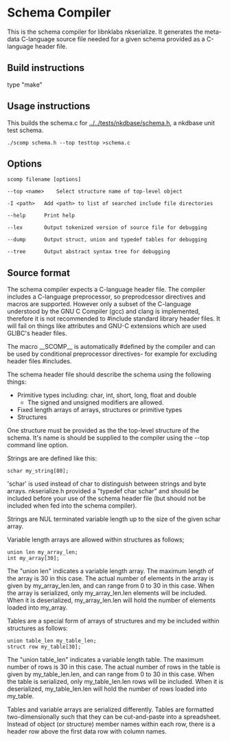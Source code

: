 # Schema Compiler

This is the schema compiler for libnklabs nkserialize.  It generates the
meta-data C-language source file needed for a given schema provided as a
C-language header file.

## Build instructions

type "make"

## Usage instructions

This builds the schema.c for
[../../tests/nkdbase/schema.h](../../tests/nkdbase/schema.h), a nkdbase unit
test schema.

	./scomp schema.h --top testtop >schema.c

## Options

	scomp filename [options]

	--top <name>	Select structure name of top-level object

	-I <path>	Add <path> to list of searched include file directories

	--help		Print help

	--lex		Output tokenized version of source file for debugging

	--dump		Output struct, union and typedef tables for debugging

	--tree		Output abstract syntax tree for debugging

## Source format

The schema compiler expects a C-language header file.  The compiler includes
a C-language preprocessor, so preprodcessor directives and macros are
supported.  However only a subset of the C-language understood by the GNU C
Compiler (gcc) and clang is implemented, therefore it is not recommended to #include
standard library header files.  It will fail on things like
attributes and GNU-C extensions which are used GLIBC's header files.

The macro \_\_SCOMP\_\_ is automatically #defined by the compiler and can be
used by conditional preprocessor directives- for example for excluding
header files #includes.

The schema header file should describe the schema using the following
things:

* Primitive types including: char, int, short, long, float and double
  * The signed and unsigned modifiers are allowed.
* Fixed length arrays of arrays, structures or primitive types
* Structures

One structure must be provided as the the top-level structure of the schema. 
It's name is should be supplied to the compiler using the --top command line
option.

Strings are are defined like this:

	schar my_string[80];

'schar' is used instead of char to distinguish between strings and byte
arrays.  nkserialize.h provided a "typedef char schar" and should be
included before your use of the schema header file (but should not be
included when fed into the schema compiler).

Strings are NUL terminated variable length up to the size of the given schar
array.

Variable length arrays are allowed within structures as follows;

	union len my_array_len;
	int my_array[30];

The "union len" indicates a variable length array.  The maximum length of
the array is 30 in this case.  The actual number of elements in the array is
given by my_array_len.len, and can range from 0 to 30 in this case.  When
the array is serialized, only my_array_len.len elements will be included. 
When it is deserialized, my_array_len.len will hold the number of elements
loaded into my_array.

Tables are a special form of arrays of structures and my be included within
structures as follows:

	union table_len my_table_len;
	struct row my_table[30];

The "union table_len" indicates a variable length table.  The maximum number
of rows is 30 in this case.  The actual number of rows in the table is
given by my_table_len.len, and can range from 0 to 30 in this case.  When
the table is serialized, only my_table_len.len rows will be included. 
When it is deserialized, my_table_len.len will hold the number of rows
loaded into my_table.

Tables and variable arrays are serialized differently.  Tables are formatted
two-dimensionally such that they can be cut-and-paste into a spreadsheet. 
Instead of object (or structure) member names within each row, there is a
header row above the first data row with column names.

